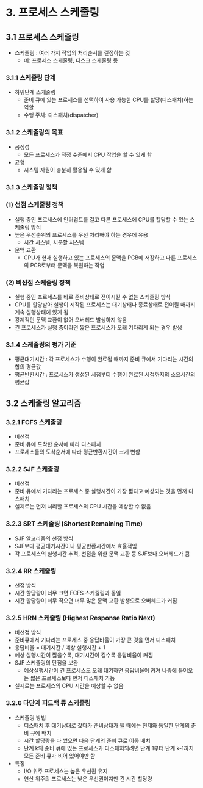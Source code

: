 # 3. 프로세스 스케줄링

## 3.1 프로세스 스케줄링

- 스케줄링 : 여러 가지 작업의 처리순서를 결정하는 것
    - 예: 프로세스 스케줄링, 디스크 스케줄링 등

### 3.1.1 스케줄링 단계

- 하위단계 스케줄링
    - 준비 큐에 있는 프로세스를 선택하여 사용 가능한 CPU를 할당(디스패치)하는 역할
    - 수행 주체: 디스패처(dispatcher)

### 3.1.2 스케줄링의 목표

- 공정성
    - 모든 프로세스가 적정 수준에서 CPU 작업을
      할 수 있게 함
- 균형
    - 시스템 자원이 충분히 활용될 수 있게 함

### 3.1.3 스케줄링 정책

### (1) 선점 스케줄링 정책

- 실행 중인 프로세스에 인터럽트를 걸고 다른 프로세스에 CPU를 할당할 수 있는 스케줄링 방식
- 높은 우선순위의 프로세스를 우선 처리해야 하는 경우에 유용
    - 시간 시스템, 시분할 시스템
- 문맥 교환
    - CPU가 현재 실행하고 있는 프로세스의 문맥을 PCB에 저장하고 다른 프로세스의 PCB로부터 문맥을 복원하는 작업

### (2) 비선점 스케줄링 정책

- 실행 중인 프로세스를 바로 준비상태로 전이시킬 수 없는 스케줄링 방식
- CPU를 할당받아 실행이 시작된 프로세스는 대기상태나 종료상태로 전이될 때까지 계속 실행상태에 있게 됨
- 강제적인 문맥 교환이 없어 오버헤드 발생하지 않음
- 긴 프로세스가 실행 중이라면 짧은 프로세스가 오래 기다리게 되는 경우 발생

### 3.1.4 스케줄링의 평가 기준

- 평균대기시간 : 각 프로세스가 수행이 완료될 때까지 준비 큐에서
  기다리는 시간의 합의 평균값
- 평균반환시간 : 프로세스가 생성된 시점부터 수행이 완료된 시점까지의 소요시간의 평균값

## 3.2 스케줄링 알고리즘

### 3.2.1 FCFS 스케줄링

- 비선점
- 준비 큐에 도착한 순서에 따라 디스패치
- 프로세스들의 도착순서에 따라 평균반환시간이 크게 변함

### 3.2.2 SJF 스케줄링

- 비선점
- 준비 큐에서 기다리는 프로세스 중 실행시간이 가장 짧다고 예상되는 것을 먼저 디스패치
- 실제로는 먼저 처리할 프로세스의 CPU 시간을 예상할 수 없음

### 3.2.3 SRT 스케줄링 (Shortest Remaining Time)

- SJF 알고리즘의 선점 방식
- SJF보다 평균대기시간이나 평균반환시간에서 효율적임
- 각 프로세스의 실행시간 추적, 선점을 위한 문맥 교환 등 SJF보다 오버헤드가 큼

### 3.2.4 RR 스케줄링

- 선점 방식
- 시간 할당량이 너무 크면 FCFS 스케줄링과 동일
- 시간 할당량이 너무 작으면 너무 많은 문맥 교환 발생으로 오버헤드가 커짐

### 3.2.5 HRN 스케줄링 (Highest Response Ratio Next)

- 비선점 방식
- 준비큐에서 기다리는 프로세스 중 응답비율이 가장 큰 것을 먼저 디스패치
- 응답비율 = 대기시간 / 예상 실행시간 + 1
- 예상 실행시간이 짧을수록, 대기시간이 길수록 응답비율이 커짐
- SJF 스케줄링의 단점을 보완
    - 예상실행시간이 긴 프로세스도 오래 대기하면 응답비율이 커져 나중에 들어오는 짧은 프로세스보다 먼저 디스패치 가능
- 실제로는 프로세스의 CPU 시간을 예상할 수 없음

### 3.2.6 다단계 피드백 큐 스케줄링

- 스케줄링 방법
    - 디스패치 후 대기상태로 갔다가 준비상태가 될 때에는 현재와 동일한 단계의 준비 큐에 배치
    - 시간 할당량을 다 썼으면 다음 단계의 준비 큐로 이동 배치
    - 단계 k의 준비 큐에 있는 프로세스가 디스패치되려면 단계 1부터 단계 k-1까지 모든 준비 큐가 비어 있어야만 함
- 특징
    - I/O 위주 프로세스는 높은 우선권 유지
    - 연산 위주의 프로세스는 낮은 우선권이지만 긴 시간 할당량